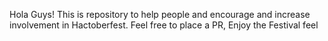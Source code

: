 Hola Guys!
This is repository to help people and encourage and increase involvement in Hactoberfest.
Feel free to place a PR, Enjoy the Festival
feel
